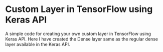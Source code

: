 # Custom Layer in TensorFlow using Keras API

A simple code for creating your own custom layer in TensorFlow using Keras API. Here I have created the Dense layer same as the regular dense layer available in the Keras API.
